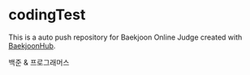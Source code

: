 # codingTest
This is a auto push repository for Baekjoon Online Judge created with [BaekjoonHub](https://github.com/BaekjoonHub/BaekjoonHub).

백준 & 프로그래머스 
